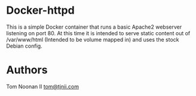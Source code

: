 Docker-httpd
============

This is a simple Docker container that runs a basic Apache2 webserver listening on port 80.
At this time it is intended to serve static content out of /var/www/html (Intended to be volume mapped in) and uses the stock Debian config.

Authors
=======

Tom Noonan II <tom@tjnii.com>